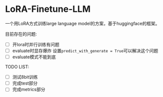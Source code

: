 # LoRA-Finetune-LLM

一个用LoRA方式训练large language model的方案，基于huggingface的框架。

目前存在的问题:

- [ ] 开lora时并行训练有问题
- [ ] evaluate时显存爆炸
    设置`predict_with_generate = True`可以解决这个问题
- [ ] evaluate模式不能到底

TODO LIST:
- [ ] 测试8bit训练
- [ ] 完成test部分
- [ ] 完成metrics部分 